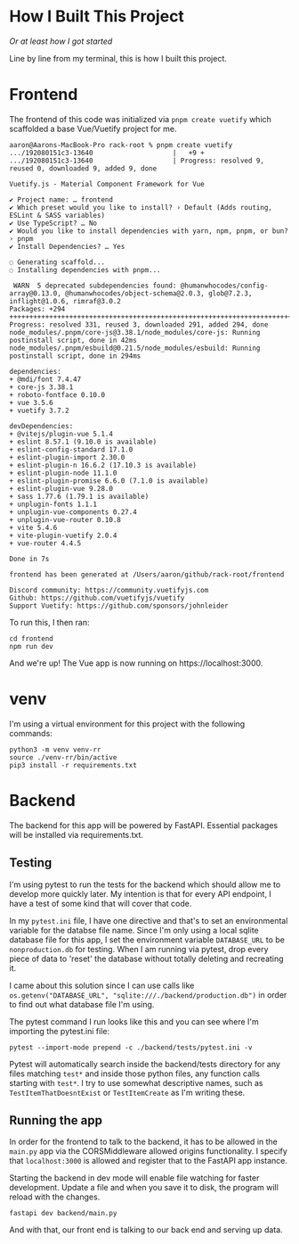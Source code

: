 # How I Built This Project
*Or at least how I got started*

Line by line from my terminal, this is how I built this project.

# Frontend

The frontend of this code was initialized via `pnpm create vuetify` which scaffolded a base Vue/Vuetify project for me.

```
aaron@Aarons-MacBook-Pro rack-root % pnpm create vuetify
.../192080151c3-13640                    |   +9 +
.../192080151c3-13640                    | Progress: resolved 9, reused 0, downloaded 9, added 9, done

Vuetify.js - Material Component Framework for Vue

✔ Project name: … frontend
✔ Which preset would you like to install? › Default (Adds routing, ESLint & SASS variables)
✔ Use TypeScript? … No
✔ Would you like to install dependencies with yarn, npm, pnpm, or bun? › pnpm
✔ Install Dependencies? … Yes

◌ Generating scaffold...
◌ Installing dependencies with pnpm...

 WARN  5 deprecated subdependencies found: @humanwhocodes/config-array@0.13.0, @humanwhocodes/object-schema@2.0.3, glob@7.2.3, inflight@1.0.6, rimraf@3.0.2
Packages: +294
++++++++++++++++++++++++++++++++++++++++++++++++++++++++++++++++++++++++++++++++++++++++++++++++++++++++++++++++++++++++++++++++++++++++++++++++++++++++++++++++++++++++++++++++++++++++++++++++++++++++++++++++++++++++++++++++++++++
Progress: resolved 331, reused 3, downloaded 291, added 294, done
node_modules/.pnpm/core-js@3.38.1/node_modules/core-js: Running postinstall script, done in 42ms
node_modules/.pnpm/esbuild@0.21.5/node_modules/esbuild: Running postinstall script, done in 294ms

dependencies:
+ @mdi/font 7.4.47
+ core-js 3.38.1
+ roboto-fontface 0.10.0
+ vue 3.5.6
+ vuetify 3.7.2

devDependencies:
+ @vitejs/plugin-vue 5.1.4
+ eslint 8.57.1 (9.10.0 is available)
+ eslint-config-standard 17.1.0
+ eslint-plugin-import 2.30.0
+ eslint-plugin-n 16.6.2 (17.10.3 is available)
+ eslint-plugin-node 11.1.0
+ eslint-plugin-promise 6.6.0 (7.1.0 is available)
+ eslint-plugin-vue 9.28.0
+ sass 1.77.6 (1.79.1 is available)
+ unplugin-fonts 1.1.1
+ unplugin-vue-components 0.27.4
+ unplugin-vue-router 0.10.8
+ vite 5.4.6
+ vite-plugin-vuetify 2.0.4
+ vue-router 4.4.5

Done in 7s

frontend has been generated at /Users/aaron/github/rack-root/frontend

Discord community: https://community.vuetifyjs.com
Github: https://github.com/vuetifyjs/vuetify
Support Vuetify: https://github.com/sponsors/johnleider
```

To run this, I then ran:

```
cd frontend
npm run dev
```

And we're up! The Vue app is now running on https://localhost:3000.

# venv

I'm using a virtual environment for this project with the following commands:

```
python3 -m venv venv-rr
source ./venv-rr/bin/active
pip3 install -r requirements.txt
```

# Backend

The backend for this app will be powered by FastAPI. Essential packages will be installed via requirements.txt.

## Testing
I'm using pytest to run the tests for the backend which should allow me to develop more quickly later. My intention is that for every API endpoint, I have a test of some kind that will cover that code.

In my `pytest.ini` file, I have one directive and that's to set an environmental variable for the databse file name. Since I'm only using a local sqlite database file for this app, I set the environment variable `DATABASE_URL` to be `nonproduction.db` for testing. When I am running via pytest, drop every piece of data to 'reset' the database without totally deleting and recreating it.

I came about this solution since I can use calls like `os.getenv("DATABASE_URL", "sqlite:///./backend/production.db")` in order to find out what database file I'm using.

The pytest command I run looks like this and you can see where I'm importing the pytest.ini file:

```
pytest --import-mode prepend -c ./backend/tests/pytest.ini -v
```

Pytest will automatically search inside the backend/tests directory for any files matching `test*` and inside those python files, any function calls starting with `test*`. I try to use somewhat descriptive names, such as `TestItemThatDoesntExist` or `TestItemCreate` as I'm writing these.

## Running the app
In order for the frontend to talk to the backend, it has to be allowed in the `main.py` app via the CORSMiddleware allowed origins functionality. I specify that `localhost:3000` is allowed and register that to the FastAPI app instance.

Starting the backend in dev mode will enable file watching for faster development. Update a file and when you save it to disk, the program will reload with the changes.

```
fastapi dev backend/main.py
```

And with that, our front end is talking to our back end and serving up data.

